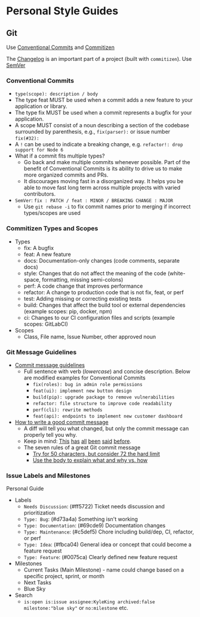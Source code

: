 # Personal Style Guides

## Git

Use [Conventional Commits](https://www.conventionalcommits.org/en/v1.0.0/)
and [Commitizen](https://github.com/commitizen-tools/commitizen)

The [Changelog](https://keepachangelog.com/en/1.0.0/) is an important part of a project (built with `commitizen`).
Use [SemVer](https://semver.org/)

### Conventional Commits

-   `type(scope): description / body`
-   The type feat MUST be used when a commit adds a new feature to your application or library.
-   The type fix MUST be used when a commit represents a bugfix for your application.
-   A scope MUST consist of a noun describing a section of the codebase surrounded by parenthesis,
    e.g., `fix(parser):` or issue number `fix(#32):`
-   A `!` can be used to indicate a breaking change, e.g. `refactor!: drop support for Node 6`
-   What if a commit fits multiple types?
    -   Go back and make multiple commits whenever possible.
        Part of the benefit of Conventional Commits is its ability to drive us to make more organized commits and PRs.
    -   It discourages moving fast in a disorganized way.
        It helps you be able to move fast long term across multiple projects with varied contributors.
-   `SemVer`: `fix : PATCH / feat : MINOR / BREAKING CHANGE : MAJOR`
    -   Use `git rebase -i` to fix commit names prior to merging if incorrect types/scopes are used

### Commitizen Types and Scopes

-   Types
    -   fix: A bugfix
    -   feat: A new feature
    -   docs: Documentation-only changes (code comments, separate docs)
    -   style: Changes that do not affect the meaning of the code (white-space, formatting, missing semi-colons)
    -   perf: A code change that improves performance
    -   refactor: A change to production code that is not fix, feat, or perf
    -   test: Adding missing or correcting existing tests
    -   build: Changes that affect the build tool or external dependencies (example scopes: pip, docker, npm)
    -   ci: Changes to our CI configuration files and scripts (example scopes: GitLabCI)
-   Scopes
    -   Class, File name, Issue Number, other approved noun

### Git Message Guidelines

-   [Commit message guidelines](https://writingfordevelopers.substack.com/p/how-to-write-a-commit-message)
    -   Full sentence with verb (_lowercase_) and concise description. Below are modified examples for Conventional Commits
        -   `fix(roles): bug in admin role permissions`
        -   `feat(ui): implement new button design`
        -   `build(pip): upgrade package to remove vulnerabilities`
        -   `refactor: file structure to improve code readability`
        -   `perf(cli): rewrite methods`
        -   `feat(api): endpoints to implement new customer dashboard`
-   [How to write a good commit message](https://chris.beams.io/posts/git-commit/)
    -   A diff will tell you what changed, but only the commit message can properly tell you why.
    -   Keep in mind: [This](http://tbaggery.com/2008/04/19/a-note-about-git-commit-messages.html)
        [has](https://www.git-scm.com/book/en/v2/Distributed-Git-Contributing-to-a-Project#_commit_guidelines)
        [all](https://github.com/torvalds/subsurface-for-dirk/blob/master/README.md#contributing)
        [been](http://who-t.blogspot.co.at/2009/12/on-commit-messages.html)
        [said](https://github.com/erlang/otp/wiki/writing-good-commit-messages)
        [before](https://github.com/spring-projects/spring-framework/blob/30bce7/CONTRIBUTING.md#format-commit-messages).
    -   The seven rules of a great Git commit message
        -   [Try for 50 characters, but consider 72 the hard limit](https://chris.beams.io/posts/git-commit/#limit-50)
        -   [Use the body to explain what and why vs. how](https://chris.beams.io/posts/git-commit/#why-not-how)

### Issue Labels and Milestones

Personal Guide

-   Labels
    -   `Needs Discussion`: (#ff5722) Ticket needs discussion and prioritization
    -   `Type: Bug`: (#d73a4a) Something isn't working
    -   `Type: Documentation`: (#69cde9) Documentation changes
    -   `Type: Maintenance`: (#c5def5) Chore including build/dep, CI, refactor, or perf
    -   `Type: Idea`: (#fbca04) General idea or concept that could become a feature request
    -   `Type: Feature`: (#0075ca) Clearly defined new feature request
-   Milestones
    -   Current Tasks (Main Milestone) - name could change based on a specific project, sprint, or month
    -   Next Tasks
    -   Blue Sky
-   Search
    -   `is:open is:issue assignee:KyleKing archived:false milestone:"blue sky"` or `no:milestone` etc.